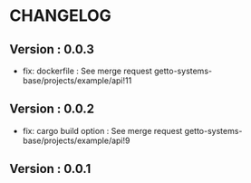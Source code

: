 # CHANGELOG

## Version : 0.0.3

- fix: dockerfile : See merge request getto-systems-base/projects/example/api!11


## Version : 0.0.2

- fix: cargo build option : See merge request getto-systems-base/projects/example/api!9



## Version : 0.0.1


